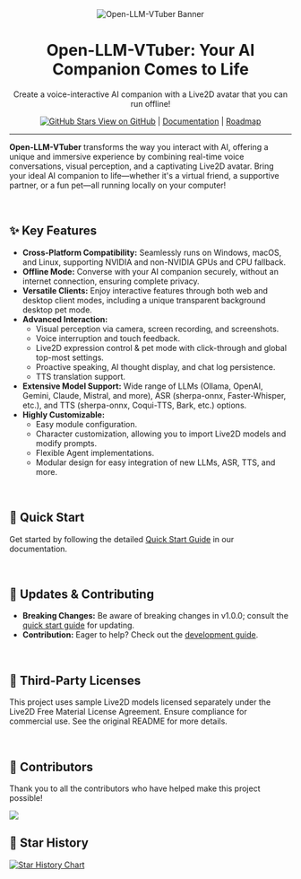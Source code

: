 <div align="center">
  <img src="./assets/banner.jpg" alt="Open-LLM-VTuber Banner">
</div>

<h1 align="center">Open-LLM-VTuber: Your AI Companion Comes to Life</h1>

<div align="center">
  <p>Create a voice-interactive AI companion with a Live2D avatar that you can run offline!</p>
  <p>
    <a href="https://github.com/t41372/Open-LLM-VTuber" target="_blank">
      <img src="https://img.shields.io/github/stars/t41372/Open-LLM-VTuber?style=social" alt="GitHub Stars">
    </a>
    <a href="https://github.com/t41372/Open-LLM-VTuber" target="_blank">View on GitHub</a> |
    <a href="https://open-llm-vtuber.github.io/docs/quick-start" target="_blank">Documentation</a> |
    <a href="https://github.com/orgs/Open-LLM-VTuber/projects/2" target="_blank">Roadmap</a>
  </p>
</div>

---

**Open-LLM-VTuber** transforms the way you interact with AI, offering a unique and immersive experience by combining real-time voice conversations, visual perception, and a captivating Live2D avatar. Bring your ideal AI companion to life—whether it's a virtual friend, a supportive partner, or a fun pet—all running locally on your computer!

<br>

## ✨ Key Features

*   **Cross-Platform Compatibility:** Seamlessly runs on Windows, macOS, and Linux, supporting NVIDIA and non-NVIDIA GPUs and CPU fallback.
*   **Offline Mode:** Converse with your AI companion securely, without an internet connection, ensuring complete privacy.
*   **Versatile Clients:** Enjoy interactive features through both web and desktop client modes, including a unique transparent background desktop pet mode.
*   **Advanced Interaction:**
    *   Visual perception via camera, screen recording, and screenshots.
    *   Voice interruption and touch feedback.
    *   Live2D expression control & pet mode with click-through and global top-most settings.
    *   Proactive speaking, AI thought display, and chat log persistence.
    *   TTS translation support.
*   **Extensive Model Support:** Wide range of LLMs (Ollama, OpenAI, Gemini, Claude, Mistral, and more), ASR (sherpa-onnx, Faster-Whisper, etc.), and TTS (sherpa-onnx, Coqui-TTS, Bark, etc.) options.
*   **Highly Customizable:**
    *   Easy module configuration.
    *   Character customization, allowing you to import Live2D models and modify prompts.
    *   Flexible Agent implementations.
    *   Modular design for easy integration of new LLMs, ASR, TTS, and more.

<br>

## 🚀 Quick Start

Get started by following the detailed [Quick Start Guide](https://open-llm-vtuber.github.io/docs/quick-start) in our documentation.

<br>

## 📣 Updates & Contributing

*   **Breaking Changes:** Be aware of breaking changes in v1.0.0; consult the [quick start guide](https://open-llm-vtuber.github.io/docs/quick-start) for updating.
*   **Contribution:** Eager to help? Check out the [development guide](https://docs.llmvtuber.com/docs/development-guide/overview).

<br>

## 📜 Third-Party Licenses
This project uses sample Live2D models licensed separately under the Live2D Free Material License Agreement. Ensure compliance for commercial use. See the original README for more details.

<br>

## 🙏 Contributors
Thank you to all the contributors who have helped make this project possible!

<a href="https://github.com/Open-LLM-VTuber/Open-LLM-VTuber/graphs/contributors">
  <img src="https://contrib.rocks/image?repo=Open-LLM-VTuber/Open-LLM-VTuber" />
</a>

<br>

## 🌟 Star History

[![Star History Chart](https://api.star-history.com/svg?repos=t41372/open-llm-vtuber&type=Date)](https://star-history.com/#t41372/open-llm-vtuber&Date)